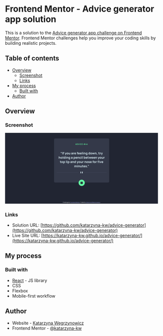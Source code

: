 # Frontend Mentor - Advice generator app solution

This is a solution to the [Advice generator app challenge on Frontend Mentor](https://www.frontendmentor.io/challenges/advice-generator-app-QdUG-13db). Frontend Mentor challenges help you improve your coding skills by building realistic projects.

## Table of contents

- [Overview](#overview)
  - [Screenshot](#screenshot)
  - [Links](#links)
- [My process](#my-process)
  - [Built with](#built-with)
- [Author](#author)


## Overview

### Screenshot

![](https://raw.githubusercontent.com/katarzyna-kw/advice-generator/main/public/img/screenshot.png)


### Links

- Solution URL: [https://github.com/katarzyna-kw/advice-generator](https://github.com/katarzyna-kw/advice-generator)
- Live Site URL: [https://katarzyna-kw.github.io/advice-generator/](https://katarzyna-kw.github.io/advice-generator/)

## My process

### Built with

- [React](https://reactjs.org/) - JS library
- CSS
- Flexbox
- Mobile-first workflow

## Author

- Website - [Katarzyna Wegrzynowicz](https://katarzyna-kw.github.io/portfolio-website/)
- Frontend Mentor - [@katarzyna-kw](https://www.frontendmentor.io/profile/katarzyna-kw)